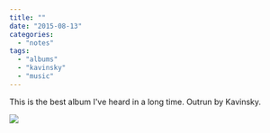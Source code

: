 ```yaml
---
title: ""
date: "2015-08-13"
categories: 
  - "notes"
tags: 
  - "albums"
  - "kavinsky"
  - "music"
---
```


This is the best album I've heard in a long time. Outrun by Kavinsky.

[![](images/Outrun-cover-by-Kavinsky.jpeg)](http://davidpeach.co.uk/wp-content/uploads/2021/02/Outrun-cover-by-Kavinsky.jpeg)
